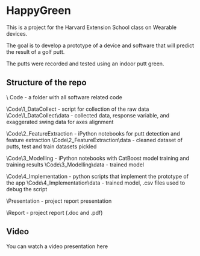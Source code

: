 # HappyGreen
This is a project for the Harvard Extension School class on Wearable devices.

The goal is to develop a prototype of a device and software that will predict the result of a golf putt. 

The putts were recorded and tested using an indoor putt green.

## Structure of the repo

\ Code - a folder with all software related code

\Code\1_DataCollect - script for collection of the raw data
\Code\1_DataCollect\data - collected data, response variable, and exaggerated swing data for axes alignment

\Code\2_FeatureExtraction - iPython notebooks for putt detection and feature extraction
\Code\2_FeatureExtraction\data - cleaned dataset of putts, test and train datasets pickled

\Code\3_Modelling - iPython notebooks with CatBoost model training and training results
\Code\3_Modelling\data - trained model

\Code\4_Implementation - python scripts that implement the prototype of the app
\Code\4_Implementation\data - trained model, .csv files used to debug the script

\Presentation - project report presentation

\Report - project report (.doc and .pdf)

## Video
You can watch a video presentation here
<Paste link>
